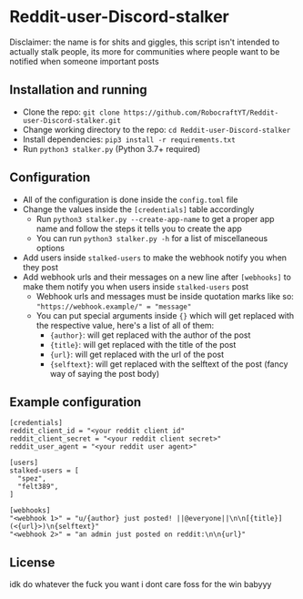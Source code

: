 # Reddit-user-Discord-stalker
Disclaimer: the name is for shits and giggles, this script isn't intended to actually stalk people, its more for communities where people want to be notified when someone important posts

## Installation and running
- Clone the repo: `git clone https://github.com/RobocraftYT/Reddit-user-Discord-stalker.git`
- Change working directory to the repo: `cd Reddit-user-Discord-stalker`
- Install dependencies: `pip3 install -r requirements.txt`
- Run `python3 stalker.py` (Python 3.7+ required)

## Configuration
- All of the configuration is done inside the `config.toml` file
- Change the values inside the `[credentials]` table accordingly
  - Run `python3 stalker.py --create-app-name` to get a proper app name and follow the steps it tells you to create the app
  - You can run `python3 stalker.py -h` for a list of miscellaneous options
- Add users inside `stalked-users` to make the webhook notify you when they post
- Add webhook urls and their messages on a new line after `[webhooks]` to make them notify you when users inside `stalked-users` post
  - Webhook urls and messages must be inside quotation marks like so: `"https://webhook.example/" = "message"`
  - You can put special arguments inside `{}` which will get replaced with the respective value, here's a list of all of them:
    - `{author}`: will get replaced with the author of the post
    - `{title}`: will get replaced with the title of the post
    - `{url}`: will get replaced with the url of the post
    - `{selftext}`: will get replaced with the selftext of the post (fancy way of saying the post body)

## Example configuration
```
[credentials]
reddit_client_id = "<your reddit client id"
reddit_client_secret = "<your reddit client secret>"
reddit_user_agent = "<your reddit user agent>"

[users]
stalked-users = [
  "spez",
  "felt389",
]

[webhooks]
"<webhook 1>" = "u/{author} just posted! ||@everyone||\n\n[{title}](<{url}>)\n{selftext}"
"<webhook 2>" = "an admin just posted on reddit:\n\n{url}"
```

## License
idk do whatever the fuck you want i dont care foss for the win babyyy
